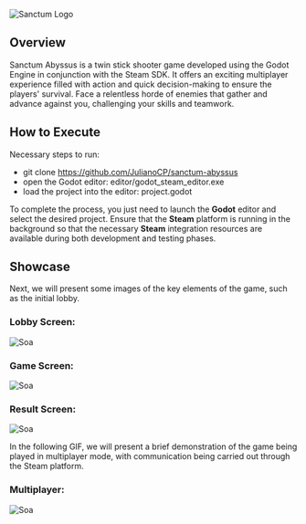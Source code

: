 ![Sanctum Logo](https://github.com/JulianoCP/SanctumAbyssus/blob/main/assets/git/SanctumAbyssusLogo.png "SoaLogo")

## Overview
Sanctum Abyssus is a twin stick shooter game developed using the Godot Engine in conjunction with the Steam SDK. It offers an exciting multiplayer experience filled with action and quick decision-making to ensure the players' survival. Face a relentless horde of enemies that gather and advance against you, challenging your skills and teamwork.

## How to Execute
Necessary steps to run:
  - git clone https://github.com/JulianoCP/sanctum-abyssus
  - open the Godot editor: editor/godot_steam_editor.exe
  - load the project into the editor: project.godot

To complete the process, you just need to launch the **Godot** editor and select the desired project. Ensure that the **Steam** platform is running in the background so that the necessary **Steam** integration resources are available during both development and testing phases.
## Showcase
Next, we will present some images of the key elements of the game, such as the initial lobby.
### Lobby Screen:
![Soa](https://github.com/JulianoCP/SanctumAbyssus/blob/main/assets/git/SanctumAbyssusLobby.png "SoaLobby")

### Game Screen:
![Soa](https://github.com/JulianoCP/SanctumAbyssus/blob/main/assets/git/SanctumAbyssusGame.png "SoaGame")

### Result Screen:
![Soa](https://github.com/JulianoCP/SanctumAbyssus/blob/main/assets/git/SanctumAbyssusResult.png "SoaResult")

In the following GIF, we will present a brief demonstration of the game being played in multiplayer mode, with communication being carried out through the Steam platform.

### Multiplayer:
![Soa](https://github.com/JulianoCP/SanctumAbyssus/blob/main/assets/git/SanctumAbyssusGif.gif "SoaGif")
